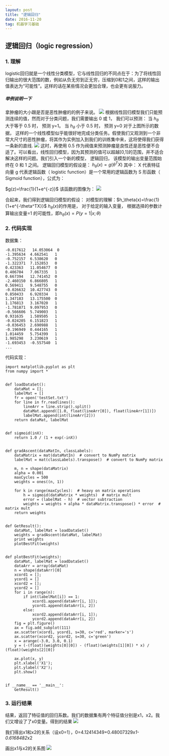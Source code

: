 ```yaml
---
layout: post
title: "逻辑回归"
date: 2016-11-20   
tag: 机器学习基础 
---
```



## 逻辑回归（logic regression）
### 1. 理解
logistic回归就是一个线性分类模型，它与线性回归的不同点在于：为了将线性回归输出的很大范围的数，例如从负无穷到正无穷，压缩到0和1之间，这样的输出值表达为“可能性”。这样的话在某些情况会更加合理，也会更有说服力。
##### 举例说明一下
拿肿瘤的大小跟是否是恶性肿瘤的的例子来说。
![](index_files/54729ff6-1fd4-4bdb-82cf-0375f8446ece.png)
根据线性回归模型我们只能预测连续的值，然而对于分类问题，我们需要输出 0 或 1，
我们可以预测：
    当 $h_\theta$ 大于等于 0.5 时， 预测 y=1。
    当 $h_\theta$ 小于 0.5 时， 预测 y=0 对于上图所示的数据， 这样的一个线性模型似乎能很好地完成分类任务。假使我们又观测到一个非常大尺寸的恶性肿瘤，将其作为实例加入到我们的训练集中来，这将使得我们获得一条新的直线.
![](index_files/7f38b9aa-8191-4b49-b5f4-1c1fd05d7a76.jpg)
这时，再使用 0.5 作为阀值来预测肿瘤是良性还是恶性便不合适了。可以看出，线性回归模型，因为其预测的值可以超越[0,1]的范围，并不适合解决这样的问题。我们引入一个新的模型， 逻辑回归， 该模型的输出变量范围始终在 0 和 1 之间。 逻辑回归模型的假设是： 
$h_\theta(x)=g(\theta^TX)$
其中：
X 代表特征向量
g 代表逻辑函数（ logistic function）是一个常用的逻辑函数为 S 形函数（ Sigmoid function），公式为：

$g(z)=\frac{1}{1+e^{-z}}$
该函数的图像为：
![](index_files/23118da4-3963-44dc-891d-5664b32d1b2e.jpg)

合起来，我们得到逻辑回归模型的假设：
对模型的理解：$h_\theta(x)=\frac{1}{1+e^{-\theta^TX}}$
$h_\theta(x)$的作用是， 对于给定的输入变量， 根据选择的参数计算输出变量=1 的可能性，即$h_\theta(x)=P(y=1|x;\theta)$
### 2. 代码实现
数据集：
```
-0.017612   14.053064  0
-1.395634  4.662541   1
-0.752157  6.538620   0
-1.322371  7.152853   0
0.423363   11.054677  0
0.406704   7.067335   1
0.667394   12.741452  0
-2.460150  6.866805   1
0.569411   9.548755   0
-0.026632  10.427743  0
0.850433   6.920334   1
1.347183   13.175500  0
1.176813   3.167020   1
-1.781871  9.097953   0
-0.566606  5.749003   1
0.931635   1.589505   1
-0.024205  6.151823   1
-0.036453  2.690988   1
-0.196949  0.444165   1
1.014459   5.754399   1
1.985298   3.230619   1
-1.693453  -0.557540  1
...
```
代码实现：
```
import matplotlib.pyplot as plt
from numpy import *


def loadDataSet():
    dataMat = [];
    labelMat = []
    fr = open('testSet.txt')
    for line in fr.readlines():
        lineArr = line.strip().split()
        dataMat.append([1.0, float(lineArr[0]), float(lineArr[1])])
        labelMat.append(int(lineArr[2]))
    return dataMat, labelMat


def sigmoid(inX):
    return 1.0 / (1 + exp(-inX))


def gradAscent(dataMatIn, classLabels):
    dataMatrix = mat(dataMatIn)  # convert to NumPy matrix
    labelMat = mat(classLabels).transpose()  # convert to NumPy matrix

    m, n = shape(dataMatrix)
    alpha = 0.001
    maxCycles = 500
    weights = ones((n, 1))

    for k in range(maxCycles):  # heavy on matrix operations
        h = sigmoid(dataMatrix * weights)  # matrix mult
        error = (labelMat - h)  # vector subtraction
        weights = weights + alpha * dataMatrix.transpose() * error  # matrix mult
    return weights


def GetResult():
    dataMat, labelMat = loadDataSet()
    weights = gradAscent(dataMat, labelMat)
    print weights
    plotBestFit(weights)


def plotBestFit(weights):
    dataMat, labelMat = loadDataSet()
    dataArr = array(dataMat)
    n = shape(dataArr)[0]
    xcord1 = [];
    ycord1 = []
    xcord2 = [];
    ycord2 = []
    for i in range(n):
        if int(labelMat[i]) == 1:
            xcord1.append(dataArr[i, 1]);
            ycord1.append(dataArr[i, 2])
        else:
            xcord2.append(dataArr[i, 1]);
            ycord2.append(dataArr[i, 2])
    fig = plt.figure()
    ax = fig.add_subplot(111)
    ax.scatter(xcord1, ycord1, s=30, c='red', marker='s')
    ax.scatter(xcord2, ycord2, s=30, c='green')
    x = arange(-3.0, 3.0, 0.1)
    y = (-(float)(weights[0][0]) - (float)(weights[1][0]) * x) / (float)(weights[2][0])

    ax.plot(x, y)
    plt.xlabel('X1');
    plt.ylabel('X2');
    plt.show()


if __name__ == '__main__':
    GetResult()
```
### 3. 运行结果
结果，返回了特征值的回归系数。我们的数据集有两个特征值分别是x1，x2。我们又增设了了x0变量。得到的结果
![](index_files/9c5ffe32-8675-48de-8dd4-7ce29fbdde91.png)
 
我们得出x1和x2的关系（设x0=1），0=4.12414349+0.48007329*x1-0.6168482*x2
 
画出x1与x2的关系图
![](index_files/c424b677-b590-4152-861c-548999a8d703.png)
 

 
 
